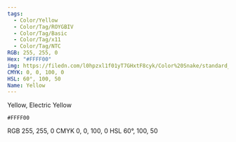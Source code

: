 ```yaml
---
tags:
  - Color/Yellow
  - Color/Tag/ROYGBIV
  - Color/Tag/Basic
  - Color/Tag/x11
  - Color/Tag/NTC
RGB: 255, 255, 0
Hex: "#FFFF00"
img: https://filedn.com/l0hpzxl1f01yT7GHxtF8cyk/Color%20Snake/standard_csv_to_svg/FFFF00.svg
CMYK: 0, 0, 100, 0
HSL: 60°, 100, 50
Name: Yellow
---
```

Yellow, Electric Yellow
```palette
#FFFF00
```
RGB	255, 255, 0
CMYK	0, 0, 100, 0
HSL	60°, 100, 50
